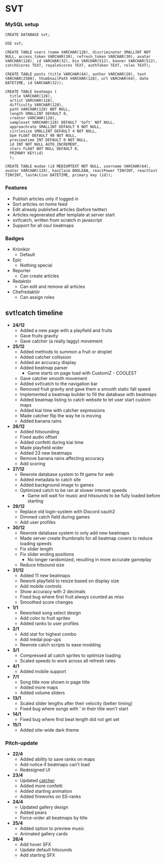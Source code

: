 # SVT

### MySQL setup

```
CREATE DATABASE svt;

USE svt;

CREATE TABLE users (name VARCHAR(128), discriminator SMALLINT NOT NULL, access_token VARCHAR(30), refresh_token VARCHAR(30), avatar VARCHAR(128), id VARCHAR(32), bio VARCHAR(512), banner VARCHAR(512), catchScores TEXT, royaleScores TEXT, authToken TEXT, roles TEXT);

CREATE TABLE posts (title VARCHAR(64), author VARCHAR(20), text VARCHAR(2500), thumbnailPath VARCHAR(128), url VARCHAR(64), date DATETIME, id VARCHAR(32));

CREATE TABLE beatmaps (
  title VARCHAR(128), 
  artist VARCHAR(128), 
  difficulty VARCHAR(128), 
  path VARCHAR(128) NOT NULL, 
  length SMALLINT DEFAULT 0, 
  creator VARCHAR(128), 
  sampleset VARCHAR(128) DEFAULT 'Soft' NOT NULL, 
  approachrate SMALLINT DEFAULT 9 NOT NULL,
  circlesize SMALLINT DEFAULT 4 NOT NULL,
  bpm FLOAT DEFAULT 90 NOT NULL,
  previewtime INT DEFAULT 0 NOT NULL,
  id INT NOT NULL AUTO_INCREMENT,
  stars FLOAT NOT NULL DEFAULT 0,
  PRIMARY KEY(id)
  );

CREATE TABLE mudae (id MEDIUMTEXT NOT NULL, username VARCHAR(64), avatar VARCHAR(128), hasClaim BOOLEAN, reactPower TINYINT, reactCost TINYINT, lastAction DATETIME, primary key (id));
```

### Features

- Publish articles only if logged in
- Sort articles on home feed
- Edit already published articles (before twitter)
- Articles regenerated after template at server start
- svt!catch, written from scratch in javascript
- Support for all osu! beatmaps

### Badges

- Krönikör
  - Default
- Epic
  - Nothing special
- Reporter
  - Can create articles
- Redaktör
  - Can edit and remove all articles
- Chefredaktör 
  - Can assign roles

    

    

## svt!catch timeline

- **24/12**
  - Added a new page with a playfield and fruits
  - Gave fruits gravity
  - Gave catcher (a really laggy) movement
- **25/12**
  - Added methods to summon a fruit or droplet
  - Added catcher collission
  - Added an accuracy display
  - Added beatmap parser
    - Game starts on page load with CustomiZ - COOLEST
  - Gave catcher smooth movement
  - Added svt!catch to the navigation bar
  - Removed fruit gravity and gave them a smooth static fall speed
  - Implemented a beatmap builder to fill the database with beatmaps
  - Added beatmap listing to catch website to let user start custom maps
  - Added kiai time with catcher expressions
  - Made catcher flip the way he is moving
  - Added banana rains
- **26/12**
  - Added hitsounding
  - Fixed audio offset
  - Added confetti during kiai time
  - Made playfield wider
  - Added 23 new beatmaps
  - Remove banana rains affecting accuracy
  - Add scoring
- **27/12**
  - Rewrote database system to fit game for web
  - Added metadata to catch site
  - Added background image to games
  - Optimized catch to be ran at slower internet speeds
    - Game will wait for music and hitsounds to be fully loaded before starting
- **29/12**
  - Replace old login-system with Discord oauth2
  - Dimmed catch field during games
  - Add user profiles
- **30/12**
  - Rewrote database system to only add new beatmaps
  - Made server create thumbnails for all beatmap covers to reduce loading speeds
  - Fix slider length
  - Fix slider ending positions
    - No longer randomized, resulting in more accurate gameplay
  - Reduce hitsound size
- **31/12**
  - Added 11 new beatmaps
  - Rework playfield to resize based on display size
  - Add mobile controls
  - Show accuracy with 2 decimals
  - Fixed bug where first fruit always counted as miss
  - Smoothed score changes 
- **1/1**
  - Reworked song select design
  - Add color to fruit sprites
  - Added ranks to user profiles
- **2/1**
  - Add stat for highest combo
  - Add medal pop-ups
  - Rewrote catch scripts to ease modding
- **3/1**
  - Compressed all catch sprites to optimize loading
  - Scaled speeds to work across all refresh rates
- **4/1**
  - Added mobile support
- **7/1**
  - Song title now shown in page title
  - Added more maps
  - Added volume sliders 
- **13/1**
  - Scaled slider lengths after their velocity (better timing)
  - Fixed bug where songs with ' in their title won't start
- **14/1**
  - Fixed bug where first beat length did not get set
- **15/1**
  - Added site-wide dark theme
### Pitch-update
- **22/4**
  - Added ability to save ranks on maps
  - Add notice if beatmaps can't load
  - Redesigned UI
- **23/4**
  - Updated [catcher](https://i.imgur.com/iwzwSxg.png) 
  - Added more confetti
  - Added starting animation
  - Added fireworks on SS-ranks
- **24/4**
  - Updated gallery design
  - Added pears 
  - Force-order all beatmaps by title
- **25/4**
  - Added option to preview music
  - Animated gallery cards
- **26/4**
  - Add hover SFX
  - Update default hitsounds
  - Add starting SFX
